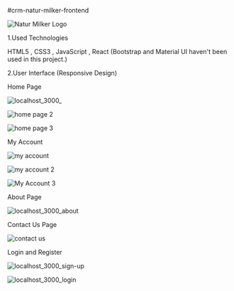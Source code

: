 #crm-natur-milker-frontend

![Natur Milker Logo](https://user-images.githubusercontent.com/69093672/130850384-1cdf8714-4058-4aa3-aa59-d96de1c85212.png)

1.Used Technologies

HTML5 , CSS3 , JavaScript , React (Bootstrap and Material UI haven't been used in this project.)

2.User Interface (Responsive Design)

Home Page

![localhost_3000_](https://user-images.githubusercontent.com/69093672/139601712-0b88c96c-aa5b-4dda-98b5-d465991b626c.png)

![home page 2](https://user-images.githubusercontent.com/69093672/139601714-ff246e38-4c0a-4d2f-8494-12e97056eacc.PNG)

![home page 3](https://user-images.githubusercontent.com/69093672/139601718-07bd4341-bbbe-4316-9499-2b6f2aa1a05a.PNG)

My Account

![my account](https://user-images.githubusercontent.com/69093672/139601747-1fe3be5d-0b03-4d48-9bd5-40c004ae58cc.PNG)

![my account 2](https://user-images.githubusercontent.com/69093672/139601750-6cf32c5b-d49b-4adf-b71b-a03a7150d31a.PNG)

![My Account 3](https://user-images.githubusercontent.com/69093672/139601754-cef7664b-3436-4fa3-8a76-c620b529ed6e.PNG)

About Page

![localhost_3000_about](https://user-images.githubusercontent.com/69093672/139601824-76eb1925-c2f0-4069-922e-2c6f2484ff75.png)

Contact Us Page

![contact us](https://user-images.githubusercontent.com/69093672/139601771-5e946e04-a747-4d9e-a43e-857881d783ec.PNG)

Login and Register

![localhost_3000_sign-up](https://user-images.githubusercontent.com/69093672/139601780-a0b9a412-4242-43d1-9ccc-2c2fa2c123ac.png)

![localhost_3000_login](https://user-images.githubusercontent.com/69093672/139601781-f035137e-f616-4d83-af92-9b44a8c27533.png)

